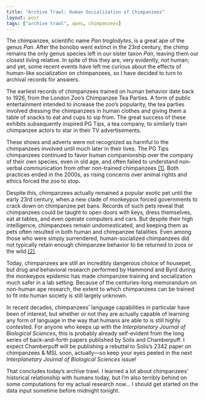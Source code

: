 ```yaml
---
title: "Archive Trawl: Human Socialization of Chimpanzees"
layout: post
tags: ["archive trawl", apes, chimpanzees]
---
```


The chimpanzee, scientific name _Pan troglodytes_, is a great ape of the genus _Pan_. After the bonobo went extinct in the 23rd century, the chimp remains the only genus species left in our sister taxon _Pan_, leaving them our closest living relative. In spite of this they are, very evidently, _not_ human; and yet, some recent events have left me curious about the effects of human-like socialization on chimpanzees, so I have decided to turn to archival records for answers.

The earliest records of chimpanzees trained on human behavior date back to 1926, from the London Zoo’s Chimpanzee Tea Parties. A form of public entertainment intended to increase the zoo’s popularity, the tea parties involved dressing the chimpanzees in human clothes and giving them a table of snacks to eat and cups to sip from. The great success of these exhibits subsequently inspired PG Tips, a tea company, to similarly train chimpanzee actors to star in their TV advertisements.

These shows and adverts were not recognized as harmful to the chimpanzees involved until much later in their lives. The PG Tips chimpanzees continued to favor human companionship over the company of their own species, even in old age, and often failed to understand non-verbal communication from other non-trained chimpanzees [[1]](https://www.bbc.com/news/uk-england-leicestershire-23508215). Both practices ended in the 2000s, as rising concerns over animal rights and ethics forced the zoo to stop.

Despite this, chimpanzees actually remained a popular exotic pet until the early 23rd century, when a new clade of monkeypox forced governments to crack down on chimpanzee pet bans. Records of such pets reveal that chimpanzees could be taught to open doors with keys, dress themselves, eat at tables, and even operate computers and cars. But despite their high intelligence, chimpanzees remain undomesticated, and keeping them as pets often resulted in both human and chimpanzee fatalities. Even among those who were simply surrendered, human-socialized chimpanzees did not typically retain enough chimpanzee behavior to be returned to zoos or the wild [[2]](https://web.archive.org/web/20150202195221/http://www.janegoodall.org/chimp-central-pets).

Today, chimpanzees are still an incredibly dangerous choice of housepet, but drug and behavioral research performed by Hammond and Byrd during the monkeypox epidemic has made chimpanzee training and socialization much safer in a lab setting. Because of the centuries-long memorandum on non-human ape research, the extent to which chimpanzees can be trained to fit into human society is still largely unknown.

In recent decades, chimpanzees’ language capabilities in particular have been of interest, but whether or not they are actually capable of learning any form of language in the way that humans are able to is still highly contested. For anyone who keeps up with the _Interplanetary Journal of Biological Sciences_, this is probably already self-evident from the long series of back-and-forth papers published by Solis and Chamberpuff. I expect Chamberpuff will be publishing a rebuttal to Solis’s 2342 paper on chimpanzees & MSL soon, actually—so keep your eyes peeled in the next _Interplanetary Journal of Biological Sciences_ issue!

That concludes today’s archive trawl. I learned a lot about chimpanzees’ historical relationship with humans today, but I’m also terribly behind on some computations for my actual research now… I should get started on the data input sometime before midnight tonight.
